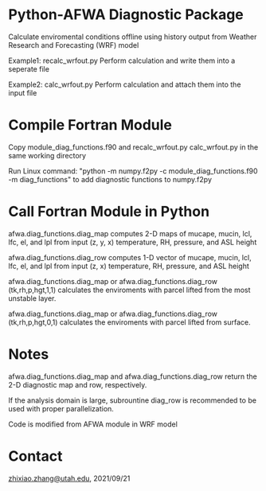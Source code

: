 # Python-AFWA Diagnostic Package

Calculate enviromental conditions offline using history output from Weather Research and Forecasting (WRF) model

Example1: recalc_wrfout.py Perform calculation and write them into a seperate file

Example2: calc_wrfout.py Perform calculation and attach them into the input file

# Compile Fortran Module

Copy module_diag_functions.f90 and recalc_wrfout.py calc_wrfout.py in the same working directory

Run Linux command: "python -m numpy.f2py -c module_diag_functions.f90 -m diag_functions" to add diagnostic functions to numpy.f2py

# Call Fortran Module in Python

afwa.diag_functions.diag_map computes 2-D maps of mucape, mucin, lcl, lfc, el, and lpl from input (z, y, x) temperature, RH, pressure, and ASL height

afwa.diag_functions.diag_row computes 1-D vector of mucape, mucin, lcl, lfc, el, and lpl from input (z, x) temperature, RH, pressure, and ASL height

afwa.diag_functions.diag_map or afwa.diag_functions.diag_row (tk,rh,p,hgt,1,1) calculates the enviroments with parcel lifted from the most unstable layer.

afwa.diag_functions.diag_map or afwa.diag_functions.diag_row (tk,rh,p,hgt,0,1) calculates the enviroments with parcel lifted from surface.

# Notes

afwa.diag_functions.diag_map and afwa.diag_functions.diag_row return the 2-D diagnostic map and row, respectively.

If the analysis domain is large, subrountine diag_row is recommended to be used with proper parallelization.

Code is modified from AFWA module in WRF model

# Contact

zhixiao.zhang@utah.edu, 2021/09/21
